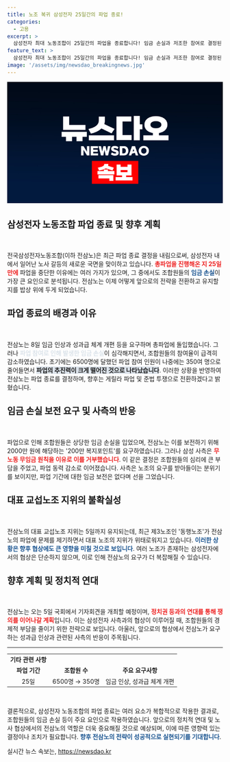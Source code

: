 ```yaml
---
title: 노조 복귀 삼성전자 25일간의 파업 종료!
categories:
  - 고용
excerpt: >
  삼성전자 최대 노동조합이 25일간의 파업을 종료합니다! 임금 손실과 저조한 참여로 결정된 이번 파업 종료는 향후 노사 간 협상에 어떤 변화를 가져올까요? 5일 국회 기자회견에서 향후 계획을 발표할 예정입니다. 클릭으로 더 알아보세요!
feature_text: >
  삼성전자 최대 노동조합이 25일간의 파업을 종료합니다! 임금 손실과 저조한 참여로 결정된 이번 파업 종료는 향후 노사 간 협상에 어떤 변화를 가져올까요? 5일 국회 기자회견에서 향후 계획을 발표할 예정입니다. 클릭으로 더 알아보세요!
image: '/assets/img/newsdao_breakingnews.jpg'
---
```


<p><img src="/assets/img/newsdao_breakingnews.jpg" alt="cryptoinkorea 속보" /></p>

<h2 data-ke-size="size26">삼성전자 노동조합 파업 종료 및 향후 계획</h2>

<p data-ke-size="size16">&nbsp;</p>

<p>전국삼성전자노동조합(이하 전삼노)은 최근 파업 종료 결정을 내림으로써, 삼성전자 내에서 일어난 노사 갈등의 새로운 국면을 맞이하고 있습니다. <b><span style="color: #ee2323;">총파업을 진행해온 지 25일 만에</span></b> 파업을 중단한 이유에는 여러 가지가 있으며, 그 중에서도 조합원들의 <b><span style="color: #1a5490;">임금 손실</span></b>이 가장 큰 요인으로 분석됩니다. 전삼노는 이제 어떻게 앞으로의 전략을 전환하고 유지할지를 밥상 위에 두게 되었습니다.</p>

<h2 data-ke-size="size26">파업 종료의 배경과 이유</h2>

<p data-ke-size="size16">&nbsp;</p>

<p>전삼노는 8일 임금 인상과 성과급 체계 개편 등을 요구하며 총파업에 돌입했습니다. 그러나 <b><span style="color: #21538527;">파업 참여로 인해 발생한 임금 손실</span></b>이 심각해지면서, 조합원들의 참여율이 급격히 감소하였습니다. 초기에는 6500명에 달했던 파업 참여 인원이 나중에는 350여 명으로 줄어들면서 <b><span style="background-color: #21538527;">파업의 추진력이 크게 떨어진 것으로 나타났습니다</span></b>. 이러한 상황을 반영하여 전삼노는 파업 종료를 결정하며, 향후는 게릴라 파업 및 준법 투쟁으로 전환하겠다고 밝혔습니다.</p>

<h2 data-ke-size="size26">임금 손실 보전 요구 및 사측의 반응</h2>

<p data-ke-size="size16">&nbsp;</p>

<p>파업으로 인해 조합원들은 상당한 임금 손실을 입었으며, 전삼노는 이를 보전하기 위해 2000만 원에 해당하는 '200만 복지포인트'를 요구하였습니다. 그러나 삼성 사측은 <b><span style="color: #ee2323;">무노동 무임금 원칙을 이유로 이를 거부했습니다</span></b>. 이 같은 결정은 조합원들의 심리에 큰 부담을 주었고, 파업 동력 감소로 이어졌습니다. 사측은 노조의 요구를 받아들이는 분위기를 보이지만, 파업 기간에 대한 임금 보전은 없다며 선을 그었습니다.</p>

<h2 data-ke-size="size26">대표 교섭노조 지위의 불확실성</h2>

<p data-ke-size="size16">&nbsp;</p>

<p>전삼노의 대표 교섭노조 지위는 5일까지 유지되는데, 최근 제3노조인 '동행노조'가 전삼노의 파업에 문제를 제기하면서 대표 노조의 지위가 위태로워지고 있습니다. <b><span style="color: #1a5490;">이러한 상황은 향후 협상에도 큰 영향을 미칠 것으로 보입니다</span></b>. 여러 노조가 존재하는 삼성전자에서의 협상은 단순하지 않으며, 이로 인해 전삼노의 요구가 더 복잡해질 수 있습니다.</p>

<h2 data-ke-size="size26">향후 계획 및 정치적 연대</h2>

<p data-ke-size="size16">&nbsp;</p>

<p>전삼노는 오는 5일 국회에서 기자회견을 개최할 예정이며, <b><span style="color: #ee2323;">정치권 등과의 연대를 통해 쟁의를 이어나갈 계획</span></b>입니다. 이는 삼성전자 사측과의 협상이 이루어질 때, 조합원들의 경제적 부담을 줄이기 위한 전략으로 보입니다. 아울러, 앞으로의 협상에서 전삼노가 요구하는 성과급 인상과 관련된 사측의 반응이 주목됩니다.</p>

<hr/>

<table style="width: 100%; border-collapse: collapse; margin-top: 10px; margin-bottom: 10px;">
  <tr>
    <td style="text-align: center; height: 17px;"><b>기타 관련 사항</b></td>
  </tr>
  <tr>
    <td style="text-align: center; height: 17px;"><b>파업 기간</b></td>
    <td style="text-align: center; height: 17px;"><b>조합원 수</b></td>
    <td style="text-align: center; height: 17px;"><b>주요 요구사항</b></td>
  </tr>
  <tr>
    <td style="text-align: center; height: 17px;">25일</td>
    <td style="text-align: center; height: 17px;">6500명 → 350명</td>
    <td style="text-align: center; height: 17px;">임금 인상, 성과급 체계 개편</td>
  </tr>
</table>

<p data-ke-size="size16">&nbsp;</p>

<p>결론적으로, 삼성전자 노동조합의 파업 종료는 여러 요소가 복합적으로 작용한 결과로, 조합원들의 임금 손실 등이 주요 요인으로 작용하였습니다. 앞으로의 정치적 연대 및 노사 협상에서의 전삼노의 역할은 더욱 중요해질 것으로 예상되며, 이에 따른 영향력 있는 결정이나 조치가 필요합니다. <b><span style="color: #1a5490;">향후 전삼노의 전략이 성공적으로 실현되기를 기대합니다</span></b>.</p>
실시간 뉴스 속보는, <a href="https://newsdao.kr" rel="dofollow">https://newsdao.kr</a>


